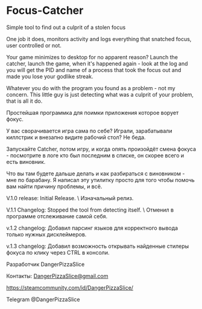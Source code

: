 # Focus-Catcher
Simple tool to find out a culprit of a stolen focus

One job it does, monitors activity and logs everything that snatched focus, user controlled or not. 

Your game minimizes to desktop for no apparent reason? Launch the catcher, launch the game, when it's happened again - look at the log and you will get the PID and name of a process that took the focus out and made you lose your godlike streak.

Whatever you do with the program you found as a problem - not my concern. This little guy is just detecting what was a culprit of your problem, that is all it do.

Простейшая программка для поимки приложения которое ворует фокус. 

У вас сворачивается игра сама по себе? Играли, зарабатывали киллстрик и внезапно видите рабочий стол? Не беда. 

Запускайте Catcher, потом игру, и когда опять произойдёт смена фокуса - посмотрите в логе кто был последним в списке, он скорее всего и есть виновник.

Что вы там будете дальше делать и как разбираться с виновником - мне по барабану. Я написал эту утилитку просто для того чтобы помочь вам найти причину проблемы, и всё.

V.1.0 release: 
Initial Release. \ Изначальный релиз.

V.1.1 Changelog:
Stopped the tool from detecting itself. \ Отменил в программе отслеживание самой себя.

v.1.2 changelog:
Добавил парсинг языков для корректного вывода только нужных дисклеймеров.

v.1.3 changelog: 
Добавил возможность открывать найденные стилеры фокуса по клику через CTRL в консоли.

Разработчик DangerPizzaSlice

Контакты: DangerPizzaSlice@gmail.com

https://steamcommunity.com/id/DangerPizzaSlice/

Telegram @DangerPizzaSlice